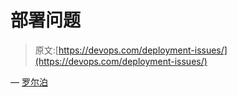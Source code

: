 # 部署问题

> 原文:[https://devops.com/deployment-issues/](https://devops.com/deployment-issues/)

— [罗尔泊](https://devops.com/author/breselman/)